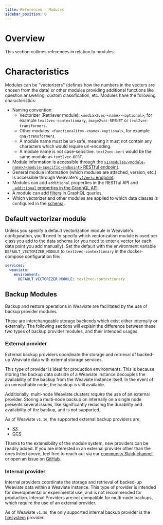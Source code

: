 ```yaml
---
title: References - Modules
sidebar_position: 0
---
```

# Overview

This section outlines references in relation to modules.

# Characteristics

Modules can be "vectorizers" (defines how the numbers in the vectors are chosen from the data) or other modules providing additional functions like question answering, custom classification, etc. Modules have the following characteristics:
- Naming convention: 
  - Vectorizer (Retriever module): `<media>2vec-<name>-<optional>`, for example `text2vec-contextionary`, `image2vec-RESNET` or `text2vec-transformers`.
  - Other modules: `<functionality>-<name>-<optional>`, for example `qna-transformers`. 
  - A module name must be url-safe, meaning it must not contain any characters which would require url-encoding.
  - A module name is not case-sensitive. `text2vec-bert` would be the same module as `text2vec-BERT`.
- Module information is accessible through the [`v1/modules/<module-name>/<module-specific-endpoint>` RESTful endpoint](../references/rest/modules.md).
- General module information (which modules are attached, version, etc.) is accessible through Weaviate's [`v1/meta` endpoint](../references/rest/meta.md).
- Modules can add `additional` properties in the RESTful API and [`_additional` properties in the GraphQL API](../references/graphql/additional-properties.md).
- A module can add [filters](../references/graphql/filters.md) in GraphQL queries.
- Which vectorizer and other modules are applied to which data classes is configured in the [schema](../references/schema-configuration.md#vectorizer).

## Default vectorizer module

Unless you specify a default vectorization module in Weaviate's configuration, you'll need to specify which vectorization module is used per class you add to the data schema (or you need to enter a vector for each data point you add manually). Set the default with the environment variable `DEFAULT_VECTORIZER_MODULE` to `text2vec-contextionary` in the docker-compose configuration file: 

``` yaml
services:
  weaviate:
    environment:
      DEFAULT_VECTORIZER_MODULE: text2vec-contextionary
```

## Backup Modules

Backup and restore operations in Weaviate are facilitated by the use of backup provider modules. 

These are interchangeable storage backends which exist either internally or externally. The following sections will explain the difference between these two types of backup provider modules, and their intended usages.

### External provider

External backup providers coordinate the storage and retrieval of backed-up Weaviate data with external storage services. 

This type of provider is ideal for production environments. This is because storing the backup data outside of a Weaviate instance decouples the availability of the backup from the Weaviate instance itself. In the event of an unreachable node, the backup is still available. 

Additionally, multi-node Weaviate clusters _require_ the use of an external provider. Storing a multi-node backup on internally on a single node presents several issues, like significantly reducing the durability and availability of the backup, and is not supported.

As of Weaviate `v1.16`, the supported external backup providers are:
- [S3](/docs/weaviate/configuration/backups.md#s3-aws-or-s3-compatible)
- [GCS](/docs/weaviate/configuration/backups.md#gcs-google-cloud-storage)

Thanks to the extensibility of the module system, new providers can be readily added. If you are interested in an external provider other than the ones listed above, feel free to reach out via our [community Slack channel](https://join.slack.com/t/weaviate/shared_invite/zt-goaoifjr-o8FuVz9b1HLzhlUfyfddhw), or open an issue on [GitHub](https://github.com/semi-technologies/weaviate).

### Internal provider

Internal providers coordinate the storage and retrieval of backed-up Weaviate data within a Weaviate instance. This type of provider is intended for developmental or experimental use, and is not recommended for production. Internal Providers are not compatible for multi-node backups, which require the use of an external provider.

As of Weaviate `v1.16`, the only supported internal backup provider is the [filesystem](/docs/weaviate/configuration/backups.md#filesystem) provider.
